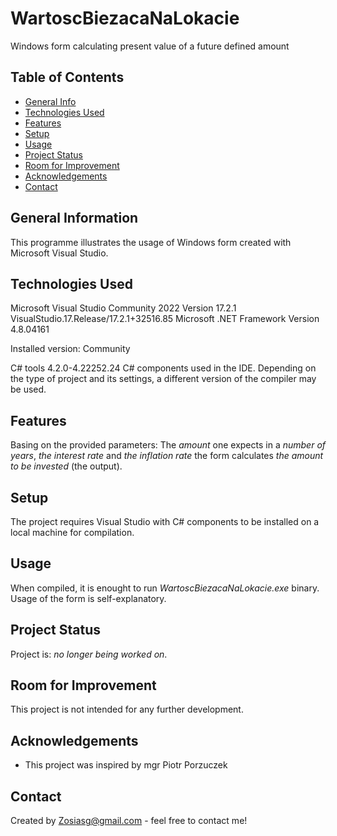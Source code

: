 # WartoscBiezacaNaLokacie
Windows form calculating present value of a future defined amount

## Table of Contents
* [General Info](#general-information)
* [Technologies Used](#technologies-used)
* [Features](#features)
* [Setup](#setup)
* [Usage](#usage)
* [Project Status](#project-status)
* [Room for Improvement](#room-for-improvement)
* [Acknowledgements](#acknowledgements)
* [Contact](#contact)


## General Information
This programme illustrates the usage of Windows form created with Microsoft Visual Studio.

## Technologies Used
Microsoft Visual Studio Community 2022
Version 17.2.1
VisualStudio.17.Release/17.2.1+32516.85
Microsoft .NET Framework
Version 4.8.04161

Installed version: Community

C# tools   4.2.0-4.22252.24
C# components used in the IDE. Depending on the type of project and its settings, a different version of the compiler may be used.

## Features
Basing on the provided parameters: The _amount_ one expects in a _number of years_, _the interest rate_ and _the inflation rate_ 
the form calculates _the amount to be invested_ (the output).

## Setup
The project requires Visual Studio with C# components to be installed on a local machine for compilation.

## Usage
When compiled, it is enought to run _WartoscBiezacaNaLokacie.exe_ binary. Usage of the form is self-explanatory.

## Project Status
Project is: _no longer being worked on_. 

## Room for Improvement
This project is not intended for any further development.

## Acknowledgements
- This project was inspired by mgr Piotr Porzuczek

## Contact
Created by Zosiasg@gmail.com - feel free to contact me!
